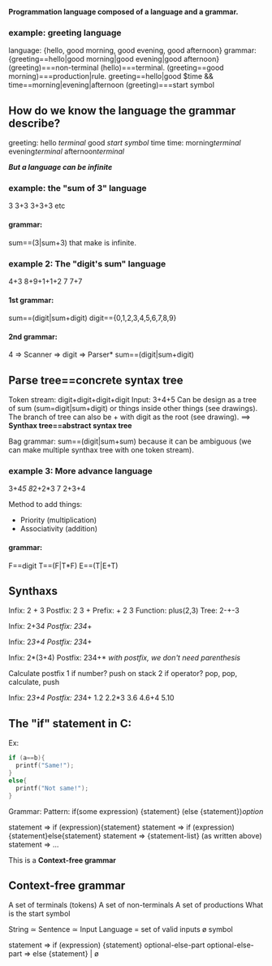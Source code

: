 **Programmation language composed of a language and a grammar.**

### example: greeting language

language:
{hello, good morning, good evening, good afternoon}
grammar:
{greeting==hello|good morning|good evening|good afternoon}
(greeting)===non-terminal
(hello)===terminal.
(greeting==good morning)===production|rule.
greeting==hello|good $time && time==morning|evening|afternoon
(greeting)===start symbol

## How do we know the language the grammar describe?

greeting:
hello _terminal_
good _start symbol_ time
time:
morning*terminal*
evening*terminal*
afternoon*terminal*

**_But a language can be infinite_**

### example: the "sum of 3" language

3
3+3
3+3+3 etc

#### grammar:

sum==(3|sum+3) that make is infinite.

### example 2: The "digit's sum" language

4+3
8+9+1+1+2
7
7+7

#### 1st grammar:

sum==(digit|sum+digit)
digit=={0,1,2,3,4,5,6,7,8,9}

#### 2nd grammar:

4 => Scanner => digit => Parser\*
sum==(digit|sum+digit)

## Parse tree==concrete syntax tree

Token stream: digit+digit+digit+digit
Input: 3+4+5
Can be design as a tree of sum (sum=digit|sum+digit) or things inside other things (see drawings).
The branch of tree can also be + with digit as the root (see drawing). ==> **Synthax tree==abstract syntax tree**

Bag grammar: sum==(digit|sum+sum) because it can be ambiguous (we can make multiple synthax tree with one token stream).

### example 3: More advance language

3+4*5
8*2+2\*3
7
2+3+4

Method to add things:

-   Priority (multiplication)
-   Associativity (addition)

#### grammar:

F==digit
T==(F|T\*F)
E==(T|E+T)

## Synthaxs

Infix: 2 + 3
Postfix: 2 3 +
Prefix: + 2 3
Function: plus(2,3)
Tree: 2-+-3

Infix: 2+3*4
Postfix: 234*+

Infix: 2*3+4
Postfix: 23*4+

Infix: 2*(3+4)
Postfix: 234+* _with postfix, we don't need parenthesis_

Calculate postfix
1 if number? push on stack
2 if operator? pop, pop, calculate, push

Infix: 2*3+4
Postfix: 23*4+
1.2
2.2\*3
3.6
4.6+4
5.10

## The "if" statement in C:

Ex:

```C
if (a==b){
  printf("Same!");
}
else{
  printf("Not same!");
}
```

Grammar:
Pattern: if(some expression) {statement} (else {statement})_option_

statement => if (expression){statement}
statement => if (expression){statement}else{statement}
statement => {statement-list} (as written above)
statement => ...

This is a **Context-free grammar**

## Context-free grammar

A set of terminals (tokens)
A set of non-terminals
A set of productions
What is the start symbol

String ≃ Sentence ≃ Input
Language = set of valid inputs
ø symbol

statement => if (expression) {statement} optional-else-part
optional-else-part => else {statement} | ø
